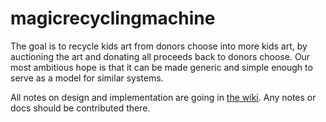 # magicrecyclingmachine
The goal is to recycle kids art from donors choose into more kids art, by auctioning the art and donating all proceeds back to donors choose.  Our most ambitious hope is that it can be made generic and simple enough to serve as a model for similar systems.

All notes on design and implementation are going in [the wiki](https://github.com/richbodo/magicrecyclingmachine/wiki).  Any notes or docs should be contributed there.

